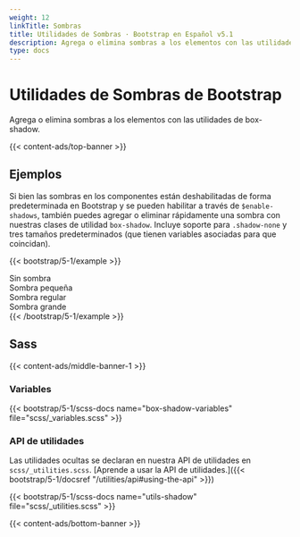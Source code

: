```yaml
---
weight: 12
linkTitle: Sombras
title: Utilidades de Sombras · Bootstrap en Español v5.1
description: Agrega o elimina sombras a los elementos con las utilidades de box-shadow.
type: docs
---
```


# Utilidades de Sombras de Bootstrap

Agrega o elimina sombras a los elementos con las utilidades de box-shadow.

{{< content-ads/top-banner >}}

## Ejemplos

Si bien las sombras en los componentes están deshabilitadas de forma predeterminada en Bootstrap y se pueden habilitar a través de `$enable-shadows`, también puedes agregar o eliminar rápidamente una sombra con nuestras clases de utilidad `box-shadow`. Incluye soporte para `.shadow-none` y tres tamaños predeterminados (que tienen variables asociadas para que coincidan).

{{< bootstrap/5-1/example >}}
<div class="shadow-none p-3 mb-5 bg-light rounded">Sin sombra</div>
<div class="shadow-sm p-3 mb-5 bg-body rounded">Sombra pequeña</div>
<div class="shadow p-3 mb-5 bg-body rounded">Sombra regular</div>
<div class="shadow-lg p-3 mb-5 bg-body rounded">Sombra grande</div>
{{< /bootstrap/5-1/example >}}

## Sass

{{< content-ads/middle-banner-1 >}}

### Variables

{{< bootstrap/5-1/scss-docs name="box-shadow-variables" file="scss/_variables.scss" >}}

### API de utilidades

Las utilidades ocultas se declaran en nuestra API de utilidades en `scss/_utilities.scss`. [Aprende a usar la API de utilidades.]({{< bootstrap/5-1/docsref "/utilities/api#using-the-api" >}})

{{< bootstrap/5-1/scss-docs name="utils-shadow" file="scss/_utilities.scss" >}}

{{< content-ads/bottom-banner >}}
